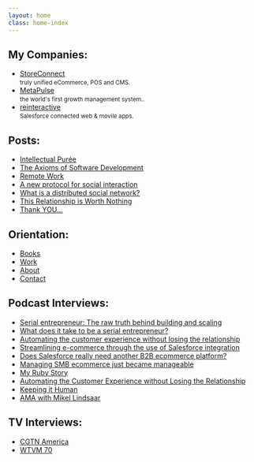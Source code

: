 ```yaml
---
layout: home
class: home-index
---
```


## My Companies:

* [StoreConnect](https://getstoreconnect.com/)<br><small>truly unified eCommerce, POS and CMS.</small>
* [MetaPulse](https://metapulse.com/)<br><small>the world's first growth management system..</small>
* [reinteractive](https://reinteractive.com/)<br><small>Salesforce connected web & movile apps.</small>

## Posts:

* [Intellectual Purée](/posts/2025-07-19-intellectual-puree)
* [The Axioms of Software Development](/posts/2021-03-06-The-Axioms-of-Software-Development)
* [Remote Work](/posts/2018-06-11-remote-work)
* [A new protocol for social interaction ](/posts/2010-09-18-a-new-protocol-for-social-interaction)
* [What is a distributed social network?](/posts/2010-09-17-what-is-a-distributed-social-network)
* [This Relationship is Worth Nothing](/posts/2010-06-13-this-relationship-is-worth-nothing)
* [Thank YOU...](/posts/2010-06-11-thank-YOU)

## Orientation:

* [Books](/books)
* [Work](/work)
* [About](/about)
* [Contact](/contact)

## Podcast Interviews:

* [Serial entrepreneur: The raw truth behind building and scaling](https://www.youtube.com/watch?v=TTinjWtV7LQ)
* [What does it take to be a serial entrepreneur?](https://www.youtube.com/watch?v=6cY-gP8A-OA)
* [Automating the customer experience without losing the relationship](https://www.youtube.com/watch?v=Jr6bMn6Rbg8)
* [Streamlining e-commerce through the use of Salesforce integration](https://open.spotify.com/episode/0wlCInfDrKizDRp5rmemRf)
* [Does Salesforce really need another B2B ecommerce platform?](https://www.youtube.com/watch?v=vYJXv-6nLvU)
* [Managing SMB ecommerce just became manageable](https://music.amazon.com/podcasts/f858624b-97d2-48b8-8399-9d940ee0c682/episodes/58251eba-694d-4ccd-81e5-086dd2d5b3df/customerland-managing-smb-ecommerce-just-became-manageable)
* [My Ruby Story](https://topenddevs.com/podcasts/my-ruby-story/episodes/mrs-034-mikel-lindsaar)
* [Automating the Customer Experience without Losing the Relationship](https://www.youtube.com/watch?v=4HY_Pfoq9dA&t=1s)
* [Keeping it Human](https://www.youtube.com/watch?v=nKb0cMNAIXM)
* [AMA with Mikel Lindsaar](https://www.youtube.com/watch?v=rJR21ZVAGZk)

## TV Interviews:

* [CGTN America](/interviews/cgtn-2024-01-23)
* [WTVM 70](/interviews/wtvm-70-2024-01-30)
